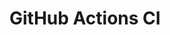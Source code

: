 # GitHub Actions CI































































































































































































































































































































































































































































































































































































































































































































































































































































































































































































































































































































































































































































































































































































































































































































































































































































































































































































































































































































































































































































































































































































